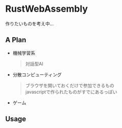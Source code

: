 # RustWebAssembly  
作りたいものを考え中...  

## A Plan  
- 機械学習系  
  >対話型AI  

- 分散コンピューティング  
  >ブラウザを開いておくだけで参加できるもの  
  >javascriptで作られたものがすでにあるっぽい

- ゲーム
  >

## Usage  
